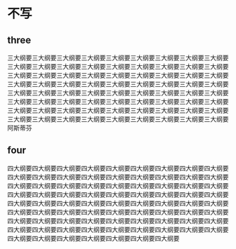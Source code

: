 #  不写
## three
三大纲要三大纲要三大纲要三大纲要三大纲要三大纲要三大纲要三大纲要三大纲要三大纲要三大纲要三大纲要三大纲要三大纲要三大纲要三大纲要三大纲要三大纲要三大纲要三大纲要三大纲要三大纲要三大纲要三大纲要三大纲要三大纲要三大纲要三大纲要三大纲要三大纲要三大纲要三大纲要三大纲要三大纲要三大纲要三大纲要三大纲要三大纲要三大纲要三大纲要三大纲要三大纲要三大纲要三大纲要三大纲要三大纲要三大纲要三大纲要三大纲要三大纲要三大纲要三大纲要三大纲要三大纲要三大纲要三大纲要三大纲要三大纲要三大纲要三大纲要三大纲要三大纲要三大纲要三大纲要三大纲要三大纲要三大纲要三大纲要三大纲要三大纲要三大纲要三大纲要
阿斯蒂芬
## four
四大纲要四大纲要四大纲要四大纲要四大纲要四大纲要四大纲要四大纲要四大纲要四大纲要四大纲要四大纲要四大纲要四大纲要四大纲要四大纲要四大纲要四大纲要四大纲要四大纲要四大纲要四大纲要四大纲要四大纲要四大纲要四大纲要四大纲要四大纲要四大纲要四大纲要四大纲要四大纲要四大纲要四大纲要四大纲要四大纲要四大纲要四大纲要四大纲要四大纲要四大纲要四大纲要四大纲要四大纲要四大纲要四大纲要四大纲要四大纲要四大纲要四大纲要四大纲要四大纲要四大纲要四大纲要四大纲要四大纲要四大纲要四大纲要四大纲要四大纲要四大纲要四大纲要四大纲要四大纲要四大纲要四大纲要四大纲要四大纲要四大纲要四大纲要四大纲要四大纲要四大纲要四大纲要四大纲要四大纲要四大纲要四大纲要四大纲要

